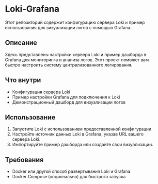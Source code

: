 # Loki-Grafana

Этот репозиторий содержит конфигурацию сервера Loki и пример использования для визуализации логов с помощью Grafana.

## Описание

Здесь представлены настройки сервера Loki и пример дашборда в Grafana для мониторинга и анализа логов. Этот проект поможет вам быстро настроить систему централизованного логирования.

## Что внутри

- Конфигурация сервера Loki  
- Пример настройки Grafana для подключения к Loki  
- Демонстрационный дашборд для визуализации логов

## Использование

1. Запустите Loki с использованием предоставленной конфигурации.  
2. Настройте источник данных Loki в Grafana, указав URL вашего сервера Loki.  
3. Импортируйте пример дашборда или создайте свои визуализации.

## Требования

- Docker или другой способ развертывания Loki и Grafana  
- Docker Compose (опционально) для быстрого запуска

